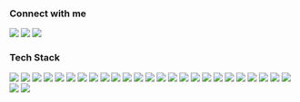 
<div>
  <h3>Connect with me</h3>
  <img src="https://img.shields.io/badge/Stack Overflow-important?style=for-the-badge&logo=stackoverflow&logoColor=important&labelColor=black">
  <a href="https://codeforces.com/profile/tahsinhasib"><img src = "https://codeforces-readme-stats.vercel.app/api/badge?username=tahsinhasib"></a>
  <a href="https://leetcode.com/tahsinhasib/"><img src = "https://img.shields.io/badge/dynamic/json?style=for-the-badge&labelColor=black&color=%23ffa116&label=Solved&query=solvedOverTotal&url=https%3A%2F%2Fleetcode-badge.vercel.app%2Fapi%2Fusers%2Ftahsinhasib&logo=leetcode&logoColor=yellow)](https://leetcode.com/tahsinhasib/)"></a>
</div>

<div align="">
  <h3>Tech Stack</h3>
  <img src="https://img.shields.io/badge/C-1B2631?style=for-the-badge&logo=c&logoColor=blue">
  <img src="https://img.shields.io/badge/C%2B%2B-1B2631?style=for-the-badge&logo=c%2B%2B&logoColor=blue">
  <img src="https://img.shields.io/badge/Java-1B2631?style=for-the-badge&logo=openjdk&logoColor=orange">
  <img src="https://img.shields.io/badge/HTML5-1B2631?style=for-the-badge&logo=html5&logoColor=orange">
  <img src="https://img.shields.io/badge/CSS3-1B2631?style=for-the-badge&logo=css3&logoColor=blue">
  <img src="https://img.shields.io/badge/C%23-1B2631?style=for-the-badge&logo=csharp&logoColor=green">
  <img src="https://img.shields.io/badge/Python-1B2631?style=for-the-badge&logo=python&logoColor=blue">
  <img src="https://img.shields.io/badge/JavaScript-1B2631?style=for-the-badge&logo=javascript&logoColor=yellow">
  <img src="https://img.shields.io/badge/MySQL-1B2631?style=for-the-badge&logo=mysql&logoColor=white">
  <img src="https://img.shields.io/badge/Markdown-1B2631?style=for-the-badge&logo=markdown&logoColor=white">
  <img src="https://img.shields.io/badge/Visual_Studio_Code-1B2631?style=for-the-badge&logo=visual%20studio%20code&logoColor=blue">
  <img src="https://img.shields.io/badge/Visual_Studio-5C2D91?style=for-the-badge&logo=visual%20studio&logoColor=white">
  <img src="https://img.shields.io/badge/Notepad++-90E59A.svg?style=flat&logo=notepad%2B%2B&logoColor=black">
  <img src="https://img.shields.io/badge/Sublime_Text-%23575757.svg?&style=flat&logo=sublime-text&logoColor=Important">
  <img src="https://img.shields.io/badge/Colab-F9AB00?style=flat&logo=googlecolab&color=525252">
  <img src="https://img.shields.io/badge/Microsoft_SQL_Server-CC2927?style=flat&logo=microsoft-sql-server&logoColor=white">
  <img src="https://img.shields.io/badge/Microsoft_Word-2B579A?style=flat&logo=microsoft-word&logoColor=white">
  <img src="https://img.shields.io/badge/Microsoft_Excel-217346?style=flat&logo=microsoft-excel&logoColor=white">
  <img src="https://img.shields.io/badge/Notion-000000?style=flat&logo=notion&logoColor=white">
  <img src="https://img.shields.io/badge/Arduino-00979D?style=flat&logo=Arduino&logoColor=white">
  <img src="https://img.shields.io/badge/GIT-E44C30?style=flat&logo=git&logoColor=white">
  <img src="https://img.shields.io/badge/Google_chrome-4285F4?style=flat&logo=Google-chrome&logoColor=white">
  <img src="https://img.shields.io/badge/Microsoft_Edge-0078D7?style=flat&logo=Microsoft-edge&logoColor=white">
  <img src="https://img.shields.io/badge/Adobe%20Photoshop-31A8FF?style=flat&logo=Adobe%20Photoshop&logoColor=black">
  <img src="https://img.shields.io/badge/Figma-F24E1E?style=flat&logo=figma&logoColor=white">
  <img src="https://img.shields.io/badge/Windows-0078D6?style=flat&logo=windows&logoColor=white">
  <img src="https://img.shields.io/badge/Ubuntu-E95420?style=flat&logo=ubuntu&logoColor=white">
</div>
